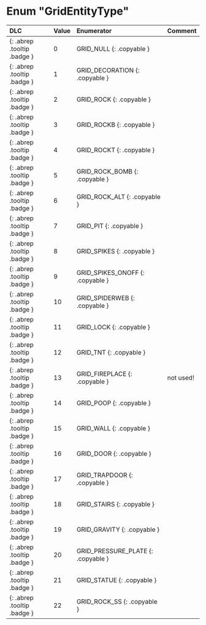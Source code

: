 # Enum "GridEntityType"
|DLC|Value|Enumerator|Comment|
|:--|:--|:--|:--|
|[ ](#){: .abrep .tooltip .badge }|0 |GRID_NULL {: .copyable } |  | 
|[ ](#){: .abrep .tooltip .badge }|1 |GRID_DECORATION {: .copyable } |  | 
|[ ](#){: .abrep .tooltip .badge }|2 |GRID_ROCK {: .copyable } |  | 
|[ ](#){: .abrep .tooltip .badge }|3 |GRID_ROCKB {: .copyable } |  | 
|[ ](#){: .abrep .tooltip .badge }|4 |GRID_ROCKT {: .copyable } |  | 
|[ ](#){: .abrep .tooltip .badge }|5 |GRID_ROCK_BOMB {: .copyable } |  | 
|[ ](#){: .abrep .tooltip .badge }|6 |GRID_ROCK_ALT {: .copyable } |  | 
|[ ](#){: .abrep .tooltip .badge }|7 |GRID_PIT {: .copyable } |  | 
|[ ](#){: .abrep .tooltip .badge }|8 |GRID_SPIKES {: .copyable } |  | 
|[ ](#){: .abrep .tooltip .badge }|9 |GRID_SPIKES_ONOFF {: .copyable } |  | 
|[ ](#){: .abrep .tooltip .badge }|10 |GRID_SPIDERWEB {: .copyable } |  | 
|[ ](#){: .abrep .tooltip .badge }|11 |GRID_LOCK {: .copyable } |  | 
|[ ](#){: .abrep .tooltip .badge }|12 |GRID_TNT {: .copyable } |  | 
|[ ](#){: .abrep .tooltip .badge }|13 |GRID_FIREPLACE {: .copyable } | not used! <br> | 
|[ ](#){: .abrep .tooltip .badge }|14 |GRID_POOP {: .copyable } |  | 
|[ ](#){: .abrep .tooltip .badge }|15 |GRID_WALL {: .copyable } |  | 
|[ ](#){: .abrep .tooltip .badge }|16 |GRID_DOOR {: .copyable } |  | 
|[ ](#){: .abrep .tooltip .badge }|17 |GRID_TRAPDOOR {: .copyable } |  | 
|[ ](#){: .abrep .tooltip .badge }|18 |GRID_STAIRS {: .copyable } |  | 
|[ ](#){: .abrep .tooltip .badge }|19 |GRID_GRAVITY {: .copyable } |  | 
|[ ](#){: .abrep .tooltip .badge }|20 |GRID_PRESSURE_PLATE {: .copyable } |  | 
|[ ](#){: .abrep .tooltip .badge }|21 |GRID_STATUE {: .copyable } |  | 
|[ ](#){: .abrep .tooltip .badge }|22 |GRID_ROCK_SS {: .copyable } |  | 